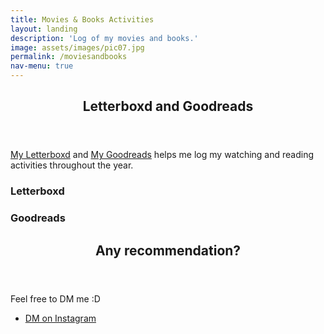 ```yaml
---
title: Movies & Books Activities
layout: landing
description: 'Log of my movies and books.'
image: assets/images/pic07.jpg
permalink: /moviesandbooks
nav-menu: true
---
```

<script>
	async function fetchRSSFeed(feedUrl, elementId) {
	const apiUrl = `https://api.rss2json.com/v1/api.json?rss_url=${encodeURIComponent(feedUrl)}`;
	try {
		const response = await fetch(apiUrl);
		const data = await response.json();
		let htmlContent = '';

		data.items.slice(0, 5).forEach(item => { // Limit to the first 5 entries
		htmlContent += `
			<div class="rss-entry">
			<h3><a href="${item.link}" target="_blank">${item.title}</a></h3>
			<p>${item.description || 'No description available.'}</p>
			</div>
		`;
		});

		document.getElementById(elementId).innerHTML = htmlContent;
	} catch (error) {
		console.error("Failed to fetch RSS feed", error);
		document.getElementById(elementId).innerHTML = '<p>Failed to load RSS feed.</p>';
	}
	}

	// Fetch and display the Letterboxd feed
	fetchRSSFeed('https://letterboxd.com/squilliams/rss/', 'rss-feed-content');

	// Fetch and display the Goodreads feed
	fetchRSSFeed('https://www.goodreads.com/user/updates_rss/4668551', 'goodreads-feed-content');
</script>
<style>
  .rss-entry img {
    max-height: 200px;
    width: auto; /* This ensures the aspect ratio is maintained */
  }
</style>

<!-- Main -->
<div id="main">

<!-- One -->
<section id="one">
	<div class="inner">
		<header class="major">
			<h2>Letterboxd and Goodreads</h2>
		</header>
		<p><a href="https://letterboxd.com/squilliams/">My Letterboxd</a> and <a href="https://www.goodreads.com/user/show/4668551-bimo-tyasono">My Goodreads</a> helps me log my watching and reading activities throughout the year.</p>
	</div>
</section>

<section id="two">
<div class="inner">
<div class="row">
	<div class="6u 12u$(small)">
		<h3>Letterboxd</h3>
		<div id="rss-feed-content"></div>
	</div>
	<div class="6u$ 12u$(small)">
		<h3>Goodreads</h3>
		<div id="goodreads-feed-content"></div>		
	</div>
</div>
</div>
</section>

<!-- Three -->
<section id="three">
	<div class="inner">
		<header class="major">
			<h2>Any recommendation?</h2>
		</header>
		<p>Feel free to DM me :D</p>
		<ul class="actions">
			<li><a href="https://www.instagram.com/squillliams/" class="button next">DM on Instagram</a></li>
		</ul>
	</div>
</section>

</div>
